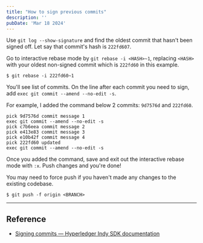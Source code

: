 ```yaml
---
title: "How to sign previous commits"
description: ''
pubDate: 'Mar 18 2024'
---
```


Use `git log --show-signature` and find the oldest commit that hasn't been signed off. Let say that commit's hash is `222fd607`.

Go to interactive rebase mode by `git rebase -i <HASH>~1`, replacing `<HASH>` with your oldest non-signed commit which is `222fd60` in this example.

```shell
$ git rebase -i 222fd60~1
```

You'll see list of commits. On the line after each commit you need to sign, add `exec git commit --amend --no-edit -s`.

For example, I added the command below 2 commits: `9d7576d` and `222fd60`.
```text
pick 9d7576d commit message 1
exec git commit --amend --no-edit -s
pick c7b6eea commit message 2
pick e413e83 commit message 3
pick e10b42f commit message 4
pick 222fd60 updated
exec git commit --amend --no-edit -s
```

Once you added the command, save and exit out the interactive rebase mode with `:x`. Push changes and you're done! 

You may need to force push if you haven't made any changes to the existing codebase.

```shell
$ git push -f origin <BRANCH>
```

---

## Reference
- [Signing commits — Hyperledger Indy SDK documentation](https://hyperledger-indy.readthedocs.io/projects/sdk/en/latest/docs/contributors/signing-commits.html#:~:text=If%20you%20need%20to%20re%2Dsign%20a%20bunch%20of%20previous,s'%20%2Di%20HASH%60)